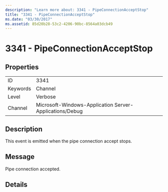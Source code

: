 ```yaml
---
description: "Learn more about: 3341 - PipeConnectionAcceptStop"
title: "3341 - PipeConnectionAcceptStop"
ms.date: "03/30/2017"
ms.assetid: 85d20b28-53c2-4206-90bc-8564a03dcb49
---
```

# 3341 - PipeConnectionAcceptStop

## Properties  
  
|||  
|-|-|  
|ID|3341|  
|Keywords|Channel|  
|Level|Verbose|  
|Channel|Microsoft-Windows-Application Server-Applications/Debug|  
  
## Description  

 This event is emitted when the pipe connection accept stops.  
  
## Message  

 Pipe connection accepted.  
  
## Details
